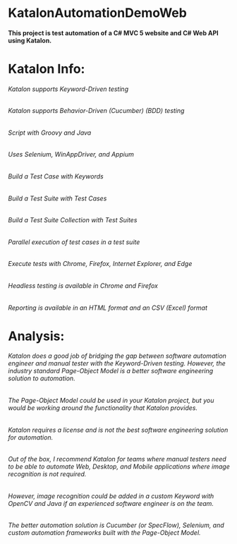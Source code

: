 # KatalonAutomationDemoWeb

#### This project is test automation of a C# MVC 5 website and C# Web API using Katalon.

# Katalon Info:
###### Katalon supports Keyword-Driven testing
###### Katalon supports Behavior-Driven (Cucumber) (BDD) testing
###### Script with Groovy and Java
###### Uses Selenium, WinAppDriver, and Appium
###### Build a Test Case with Keywords
###### Build a Test Suite with Test Cases
###### Build a Test Suite Collection with Test Suites
###### Parallel execution of test cases in a test suite
###### Execute tests with Chrome, Firefox, Internet Explorer, and Edge
###### Headless testing is available in Chrome and Firefox
###### Reporting is available in an HTML format and an CSV (Excel) format

# Analysis:
###### Katalon does a good job of bridging the gap between software automation engineer and manual tester with the Keyword-Driven testing. However, the industry standard Page-Object Model is a better software engineering solution to automation.
###### The Page-Object Model could be used in your Katalon project, but you would be working around the functionality that Katalon provides.
###### Katalon requires a license and is not the best software engineering solution for automation.
###### Out of the box, I recommend Katalon for teams where manual testers need to be able to automate Web, Desktop, and Mobile applications where image recognition is not required.
###### However, image recognition could be added in a custom Keyword with OpenCV and Java if an experienced software engineer is on the team.
###### The better automation solution is Cucumber (or SpecFlow), Selenium, and custom automation frameworks built with the Page-Object Model.
